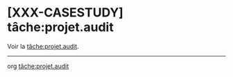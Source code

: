 [XXX-CASESTUDY] tâche:projet.audit
===========================================================


 Voir la [tâche:projet.audit](https://modelscript.readthedocs.io/en/latest/tasks/projet/projet.audit/index.html).

________
org [tâche:projet.audit](https://modelscript.readthedocs.io/en/latest/tasks/projet/projet.audit/index.html)
